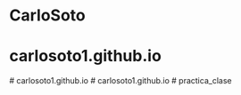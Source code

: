 # CarloSoto
# carlosoto1.github.io
#   c a r l o s o t o 1 . g i t h u b . i o  
 #   c a r l o s o t o 1 . g i t h u b . i o  
 # practica_clase
